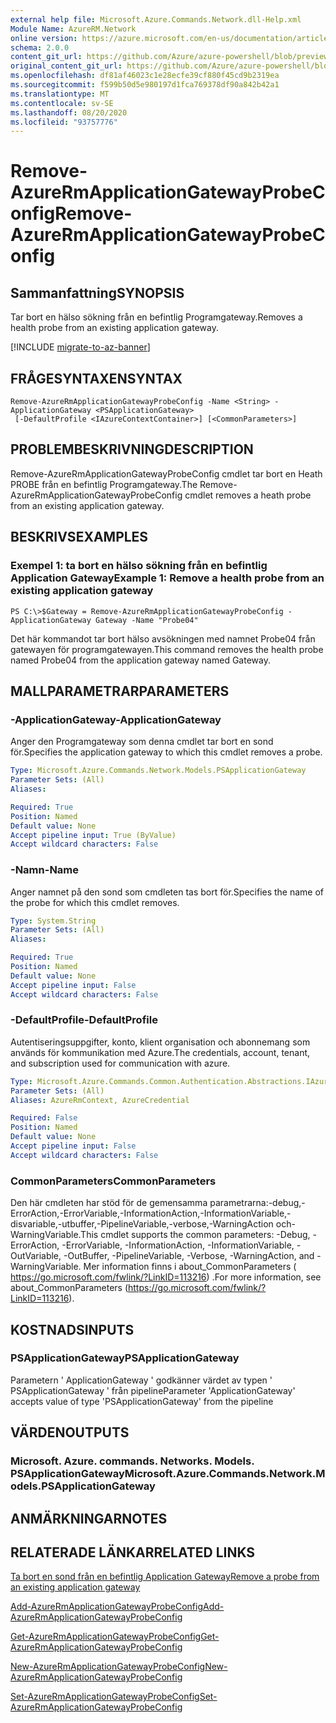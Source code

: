 ```yaml
---
external help file: Microsoft.Azure.Commands.Network.dll-Help.xml
Module Name: AzureRM.Network
online version: https://azure.microsoft.com/en-us/documentation/articles/application-gateway-create-probe-ps/#remove-a-probe-from-an-existing-application-gateway
schema: 2.0.0
content_git_url: https://github.com/Azure/azure-powershell/blob/preview/src/ResourceManager/Network/Commands.Network/help/Remove-AzureRmApplicationGatewayProbeConfig.md
original_content_git_url: https://github.com/Azure/azure-powershell/blob/preview/src/ResourceManager/Network/Commands.Network/help/Remove-AzureRmApplicationGatewayProbeConfig.md
ms.openlocfilehash: df81af46023c1e28ecfe39cf880f45cd9b2319ea
ms.sourcegitcommit: f599b50d5e980197d1fca769378df90a842b42a1
ms.translationtype: MT
ms.contentlocale: sv-SE
ms.lasthandoff: 08/20/2020
ms.locfileid: "93757776"
---
```

# <span data-ttu-id="8b7a5-101">Remove-AzureRmApplicationGatewayProbeConfig</span><span class="sxs-lookup"><span data-stu-id="8b7a5-101">Remove-AzureRmApplicationGatewayProbeConfig</span></span>

## <span data-ttu-id="8b7a5-102">Sammanfattning</span><span class="sxs-lookup"><span data-stu-id="8b7a5-102">SYNOPSIS</span></span>
<span data-ttu-id="8b7a5-103">Tar bort en hälso sökning från en befintlig Programgateway.</span><span class="sxs-lookup"><span data-stu-id="8b7a5-103">Removes a health probe from an existing application gateway.</span></span>

[!INCLUDE [migrate-to-az-banner](../../includes/migrate-to-az-banner.md)]

## <span data-ttu-id="8b7a5-104">FRÅGESYNTAXEN</span><span class="sxs-lookup"><span data-stu-id="8b7a5-104">SYNTAX</span></span>

```
Remove-AzureRmApplicationGatewayProbeConfig -Name <String> -ApplicationGateway <PSApplicationGateway>
 [-DefaultProfile <IAzureContextContainer>] [<CommonParameters>]
```

## <span data-ttu-id="8b7a5-105">PROBLEMBESKRIVNING</span><span class="sxs-lookup"><span data-stu-id="8b7a5-105">DESCRIPTION</span></span>
<span data-ttu-id="8b7a5-106">Remove-AzureRmApplicationGatewayProbeConfig cmdlet tar bort en Heath PROBE från en befintlig Programgateway.</span><span class="sxs-lookup"><span data-stu-id="8b7a5-106">The Remove-AzureRmApplicationGatewayProbeConfig cmdlet removes a heath probe from an existing application gateway.</span></span>

## <span data-ttu-id="8b7a5-107">BESKRIVS</span><span class="sxs-lookup"><span data-stu-id="8b7a5-107">EXAMPLES</span></span>

### <span data-ttu-id="8b7a5-108">Exempel 1: ta bort en hälso sökning från en befintlig Application Gateway</span><span class="sxs-lookup"><span data-stu-id="8b7a5-108">Example 1: Remove a health probe from an existing application gateway</span></span>
```
PS C:\>$Gateway = Remove-AzureRmApplicationGatewayProbeConfig -ApplicationGateway Gateway -Name "Probe04"
```

<span data-ttu-id="8b7a5-109">Det här kommandot tar bort hälso avsökningen med namnet Probe04 från gatewayen för programgatewayen.</span><span class="sxs-lookup"><span data-stu-id="8b7a5-109">This command removes the health probe named Probe04 from the application gateway named Gateway.</span></span>

## <span data-ttu-id="8b7a5-110">MALLPARAMETRAR</span><span class="sxs-lookup"><span data-stu-id="8b7a5-110">PARAMETERS</span></span>

### <span data-ttu-id="8b7a5-111">-ApplicationGateway</span><span class="sxs-lookup"><span data-stu-id="8b7a5-111">-ApplicationGateway</span></span>
<span data-ttu-id="8b7a5-112">Anger den Programgateway som denna cmdlet tar bort en sond för.</span><span class="sxs-lookup"><span data-stu-id="8b7a5-112">Specifies the application gateway to which this cmdlet removes a probe.</span></span>

```yaml
Type: Microsoft.Azure.Commands.Network.Models.PSApplicationGateway
Parameter Sets: (All)
Aliases: 

Required: True
Position: Named
Default value: None
Accept pipeline input: True (ByValue)
Accept wildcard characters: False
```

### <span data-ttu-id="8b7a5-113">-Namn</span><span class="sxs-lookup"><span data-stu-id="8b7a5-113">-Name</span></span>
<span data-ttu-id="8b7a5-114">Anger namnet på den sond som cmdleten tas bort för.</span><span class="sxs-lookup"><span data-stu-id="8b7a5-114">Specifies the name of the probe for which this cmdlet removes.</span></span>

```yaml
Type: System.String
Parameter Sets: (All)
Aliases: 

Required: True
Position: Named
Default value: None
Accept pipeline input: False
Accept wildcard characters: False
```

### <span data-ttu-id="8b7a5-115">-DefaultProfile</span><span class="sxs-lookup"><span data-stu-id="8b7a5-115">-DefaultProfile</span></span>
<span data-ttu-id="8b7a5-116">Autentiseringsuppgifter, konto, klient organisation och abonnemang som används för kommunikation med Azure.</span><span class="sxs-lookup"><span data-stu-id="8b7a5-116">The credentials, account, tenant, and subscription used for communication with azure.</span></span>

```yaml
Type: Microsoft.Azure.Commands.Common.Authentication.Abstractions.IAzureContextContainer
Parameter Sets: (All)
Aliases: AzureRmContext, AzureCredential

Required: False
Position: Named
Default value: None
Accept pipeline input: False
Accept wildcard characters: False
```

### <span data-ttu-id="8b7a5-117">CommonParameters</span><span class="sxs-lookup"><span data-stu-id="8b7a5-117">CommonParameters</span></span>
<span data-ttu-id="8b7a5-118">Den här cmdleten har stöd för de gemensamma parametrarna:-debug,-ErrorAction,-ErrorVariable,-InformationAction,-InformationVariable,-disvariable,-utbuffer,-PipelineVariable,-verbose,-WarningAction och-WarningVariable.</span><span class="sxs-lookup"><span data-stu-id="8b7a5-118">This cmdlet supports the common parameters: -Debug, -ErrorAction, -ErrorVariable, -InformationAction, -InformationVariable, -OutVariable, -OutBuffer, -PipelineVariable, -Verbose, -WarningAction, and -WarningVariable.</span></span> <span data-ttu-id="8b7a5-119">Mer information finns i about_CommonParameters ( https://go.microsoft.com/fwlink/?LinkID=113216) .</span><span class="sxs-lookup"><span data-stu-id="8b7a5-119">For more information, see about_CommonParameters (https://go.microsoft.com/fwlink/?LinkID=113216).</span></span>

## <span data-ttu-id="8b7a5-120">KOSTNADS</span><span class="sxs-lookup"><span data-stu-id="8b7a5-120">INPUTS</span></span>

### <span data-ttu-id="8b7a5-121">PSApplicationGateway</span><span class="sxs-lookup"><span data-stu-id="8b7a5-121">PSApplicationGateway</span></span>
<span data-ttu-id="8b7a5-122">Parametern ' ApplicationGateway ' godkänner värdet av typen ' PSApplicationGateway ' från pipeline</span><span class="sxs-lookup"><span data-stu-id="8b7a5-122">Parameter 'ApplicationGateway' accepts value of type 'PSApplicationGateway' from the pipeline</span></span>

## <span data-ttu-id="8b7a5-123">VÄRDEN</span><span class="sxs-lookup"><span data-stu-id="8b7a5-123">OUTPUTS</span></span>

### <span data-ttu-id="8b7a5-124">Microsoft. Azure. commands. Networks. Models. PSApplicationGateway</span><span class="sxs-lookup"><span data-stu-id="8b7a5-124">Microsoft.Azure.Commands.Network.Models.PSApplicationGateway</span></span>

## <span data-ttu-id="8b7a5-125">ANMÄRKNINGAR</span><span class="sxs-lookup"><span data-stu-id="8b7a5-125">NOTES</span></span>

## <span data-ttu-id="8b7a5-126">RELATERADE LÄNKAR</span><span class="sxs-lookup"><span data-stu-id="8b7a5-126">RELATED LINKS</span></span>

[<span data-ttu-id="8b7a5-127">Ta bort en sond från en befintlig Application Gateway</span><span class="sxs-lookup"><span data-stu-id="8b7a5-127">Remove a probe from an existing application gateway</span></span>](https://azure.microsoft.com/en-us/documentation/articles/application-gateway-create-probe-ps/#remove-a-probe-from-an-existing-application-gateway)

[<span data-ttu-id="8b7a5-128">Add-AzureRmApplicationGatewayProbeConfig</span><span class="sxs-lookup"><span data-stu-id="8b7a5-128">Add-AzureRmApplicationGatewayProbeConfig</span></span>]()

[<span data-ttu-id="8b7a5-129">Get-AzureRmApplicationGatewayProbeConfig</span><span class="sxs-lookup"><span data-stu-id="8b7a5-129">Get-AzureRmApplicationGatewayProbeConfig</span></span>]()

[<span data-ttu-id="8b7a5-130">New-AzureRmApplicationGatewayProbeConfig</span><span class="sxs-lookup"><span data-stu-id="8b7a5-130">New-AzureRmApplicationGatewayProbeConfig</span></span>]()

[<span data-ttu-id="8b7a5-131">Set-AzureRmApplicationGatewayProbeConfig</span><span class="sxs-lookup"><span data-stu-id="8b7a5-131">Set-AzureRmApplicationGatewayProbeConfig</span></span>]()

